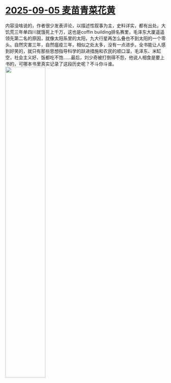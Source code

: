 # [2025-09-05 麦苗青菜花黄](https://github.com/myccnn/tuix40/issues/53)

内容没啥说的，作者很少发表评论，以描述性叙事为主，史料详实，都有出处。大饥荒三年单四川就饿死上千万，这也是coffin building排名赛里，毛泽东大厦遥遥领先第二名的原因，就像太阳系里的太阳，九大行星再怎么叠也不到太阳的一个零头。自然灾害三年，自然瘟疫三年，相似之处太多，没有一点进步。全书能让人感到好笑的，就只有那些思想指导科学的跃进措施和农民的顺口溜，毛泽东、米缸空，社会主义好、饭都吃不饱……最后，刘少奇被打倒得不怨，他说人相食是要上书的，可哪本书里真实记录了这段历史呢？不斗你斗谁。
<img src="https://github.com/user-attachments/assets/d7cf54dd-d7bd-46c8-9b3a-8ae33533084f" width="50%">